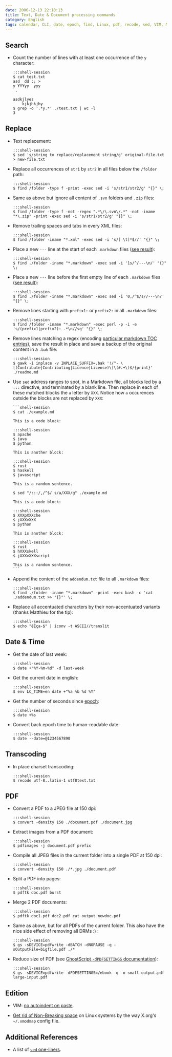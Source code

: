 ```yaml
---
date: 2006-12-13 22:10:13
title: Text, Date & Document processing commands
category: English
tags: calendar, CLI, date, epoch, find, Linux, pdf, recode, sed, VIM, Markdown, Perl, Regular expression, GhostScript, X.org
---
```


## Search

  * Count the number of lines with at least one occurrence of the `y` character:

        :::shell-session
        $ cat test.txt
        asd  dd :; >
        y YYYyy  yyy
         .

        asdkjlyes
            kjkjhkjhy
        $ grep -o '.*y.*' ./test.txt | wc -l
        3

## Replace

  * Text replacement:

        :::shell-session
        $ sed 's/string to replace/replacement string/g' original-file.txt > new-file.txt

  * Replace all occurrences of `str1` by `str2` in all files below the `/folder` path:

        :::shell-session
        $ find /folder -type f -print -exec sed -i 's/str1/str2/g' "{}" \;

  * Same as above but ignore all content of `.svn` folders and `.zip` files:

        :::shell-session
        $ find /folder -type f -not -regex ".*\/\.svn\/.*" -not -iname "*\.zip" -print -exec sed -i 's/str1/str2/g' "{}" \;

  * Remove trailing spaces and tabs in every XML files:

        :::shell-session
        $ find /folder -iname "*.xml" -exec sed -i 's/[ \t]*$//' "{}" \;

  * Place a new `---` line at the start of each `.markdown` files ([see result](https://github.com/kdeldycke/kevin-deldycke-blog/commit/19d1b082e93966f82873ce9d8de238a889d371b7)):

        :::shell-session
        $ find ./folder -iname "*.markdown" -exec sed -i '1s/^/---\n/' "{}" \;

  * Place a new `---` line before the first empty line of each `.markdown` files ([see result](https://github.com/kdeldycke/kevin-deldycke-blog/commit/8628d53284e41917159e344ea45ad9e9d16b90b1)):

        :::shell-session
        $ find ./folder -iname "*.markdown" -exec sed -i '0,/^$/s//---\n/' "{}" \;

  * Remove lines starting with `prefix1:` or `prefix2:` in all `.markdown` files:

        :::shell-session
        $ find /folder -iname "*.markdown" -exec perl -p -i -e 's/(prefix1|prefix2): .*\n//sg' "{}" \;

  * Remove lines matching a regex (encoding [particular markdown TOC entries](https://github.com/kdeldycke/awesome-iam/commit/295a4fa4229c5966ce4bc207704e32fb6f1491d6#diff-c81593a3651bf87f58345cd819edad71R24)), save the result in place and save a backup of the original content in a `.bak` file:

        :::shell-session
        $ gawk -i inplace -v INPLACE_SUFFIX=.bak '!/^- \[(Contribute|Contributing|Licence|License)\]\(#.+\)$/{print}' ./readme.md

  * Use `sed` address ranges to spot, in a Markdown file, all blocks led by a
    `:::` directive, and terminated by a blank line. Then replace in each of
    these matched blocks the `a` letter by `XXX`. Notice how `a` occurences
    outside the blocks are not replaced by `XXX`:

        ```shell-session
        $ cat ./example.md

        This is a code block:

        :::shell-session
        $ apache
        $ java
        $ python

        This is another block:

        :::shell-session
        $ rust
        $ haskell
        $ javascript

        This is a random sentence.

        $ sed "/:::/,/^$/ s/a/XXX/g" ./example.md

        This is a code block:

        :::shell-session
        $ XXXpXXXche
        $ jXXXvXXX
        $ python

        This is another block:

        :::shell-session
        $ rust
        $ hXXXskell
        $ jXXXvXXXscript

        This is a random sentence.
        ```

  * Append the content of the `addendum.txt` file to all `.markdown` files:

        :::shell-session
        $ find ./folder -iname "*.markdown" -print -exec bash -c 'cat ./addendum.txt >> "{}"' \;

  * Replace all accentuated characters by their non-accentuated variants (thanks Matthieu for the tip):

        :::shell-session
        $ echo "éÈça-$" | iconv -t ASCII//translit


## Date & Time

  * Get the date of last week:

        :::shell-session
        $ date +"%Y-%m-%d" -d last-week

  * Get the current date in english:

        :::shell-session
        $ env LC_TIME=en date +"%a %b %d %Y"

  * Get the number of seconds since [epoch](https://en.wikipedia.org/wiki/Epoch_%28reference_date%29#Notable_epoch_dates_in_computing):

        :::shell-session
        $ date +%s

  * Convert back epoch time to human-readable date:

        :::shell-session
        $ date --date=@1234567890


## Transcoding

  * In place charset transcoding:

        :::shell-session
        $ recode utf-8..latin-1 utf8text.txt


## PDF

  * Convert a PDF to a JPEG file at 150 dpi:

        :::shell-session
        $ convert -density 150 ./document.pdf ./document.jpg

  * Extract images from a PDF document:

        :::shell-session
        $ pdfimages -j document.pdf prefix

  * Compile all JPEG files in the current folder into a single PDF at 150 dpi:

        :::shell-session
        $ convert -density 150 ./*.jpg ./document.pdf

  * Split a PDF into pages:

        :::shell-session
        $ pdftk doc.pdf burst

  * Merge 2 PDF documents:

        :::shell-session
        $ pdftk doc1.pdf doc2.pdf cat output newdoc.pdf

  * Same as above, but for all PDFs of the current folder. This also have the nice side effect of removing all DRMs :) :

        :::shell-session
        $ gs -sDEVICE=pdfwrite -dBATCH -dNOPAUSE -q -sOutputFile=bigfile.pdf ./*

  * Reduce size of PDF (see [GhostScript `-dPDFSETTINGS` documentation](https://web.mit.edu/ghostscript/www/Ps2pdf.htm#Options)):

        :::shell-session
        $ gs -sDEVICE=pdfwrite -dPDFSETTINGS=/ebook -q -o small-output.pdf large-input.pdf


## Edition

  * VIM: [no autoindent on paste](https://vim.wikia.com/wiki/How_to_stop_auto_indenting).

  * [Get rid of Non-Breaking space](https://hauweele.net/~gawen/blog/?p=32) on Linux systems by the way X.org's `~/.xmodmap` config file.


## Additional References

  * A list of [`sed` one-liners](http://sed.sourceforge.net/sed1line.txt).
